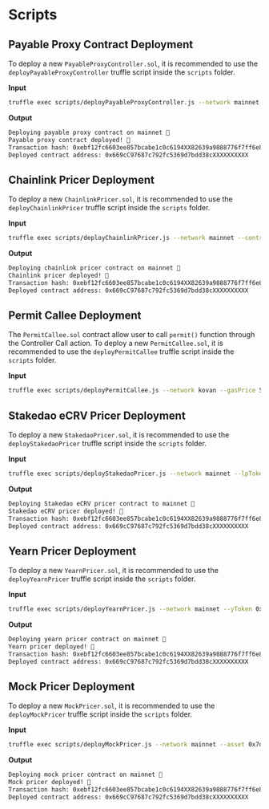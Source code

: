 # Scripts

## Payable Proxy Contract Deployment

To deploy a new `PayableProxyController.sol`, it is recommended to use the `deployPayableProxyController` truffle script inside the `scripts` folder.

**Input**

```sh
truffle exec scripts/deployPayableProxyController.js --network mainnet --controller 0x7d78c401c69c56cb21f4bf80c53afd92be0BBBBB --pool 0xc02aaa39b223fe8d0a0e5c4f27ead9083c7AAaaa --weth 0x5f4eC3Df9cbd43714FE2740f5E3616155cAGAGAG --gasPrice 50000000000
```

**Output**

```sh
Deploying payable proxy contract on mainnet 🍕
Payable proxy contract deployed! 🎉
Transaction hash: 0xebf12fc6603ee857bcabe1c0c6194XX82639a9888776f7ff6e83a409XXXXXXXX
Deployed contract address: 0x669cC97687c792fc5369d7bdd38cXXXXXXXXXX
```

## Chainlink Pricer Deployment

To deploy a new `ChainlinkPricer.sol`, it is recommended to use the `deployChainlinkPricer` truffle script inside the `scripts` folder.

**Input**

```sh
truffle exec scripts/deployChainlinkPricer.js --network mainnet --controller 0x7d78c401c69c56cb21f4bf80c53afd92be0BBBBB --pool 0xc02aaa39b223fe8d0a0e5c4f27ead9083c7AAaaa --weth 0x5f4eC3Df9cbd43714FE2740f5E3616155cAGAGAG --oracle 0xef196aA0e3Cb8EA6d5720557C3B611Eff6OOOOOO --gasPrice 50000000000
```

**Output**

```sh
Deploying chainlink pricer contract on mainnet 🍕
Chainlink pricer deployed! 🎉
Transaction hash: 0xebf12fc6603ee857bcabe1c0c6194XX82639a9888776f7ff6e83a409XXXXXXXX
Deployed contract address: 0x669cC97687c792fc5369d7bdd38cXXXXXXXXXX
```

## Permit Callee Deployment

The `PermitCallee.sol` contract allow user to call `permit()` function through the Controller Call action.
To deploy a new `PermitCallee.sol`, it is recommended to use the `deployPermitCallee` truffle script inside the `scripts` folder.

**Input**

```sh
truffle exec scripts/deployPermitCallee.js --network kovan --gasPrice 50000000000
```

## Stakedao eCRV Pricer Deployment

To deploy a new `StakedaoPricer.sol`, it is recommended to use the `deployStakedaoPricer` truffle script inside the `scripts` folder.

**Input**

```sh
truffle exec scripts/deployStakedaoPricer.js --network mainnet --lpToken 0x7d78c401c69c56cb21f4bf80c53afd92be0BBBBB --underlying 0xc02aaa39b223fe8d0a0e5c4f27ead9083c7AAaaa --oracle 0xef196aA0e3Cb8EA6d5720557C3B611Eff6OOOOOO --curve 0x1d78z401c69c56cb21f4bf80c53afd92be0CCCCC --gasPrice 50000000000
```

**Output**

```sh
Deploying Stakedao eCRV pricer contract to mainnet 🍕
Stakedao eCRV pricer deployed! 🎉
Transaction hash: 0xebf12fc6603ee857bcabe1c0c6194XX82639a9888776f7ff6e83a409XXXXXXXX
Deployed contract address: 0x669cC97687c792fc5369d7bdd38cXXXXXXXXXX
```

## Yearn Pricer Deployment

To deploy a new `YearnPricer.sol`, it is recommended to use the `deployYearnPricer` truffle script inside the `scripts` folder.

**Input**

```sh
truffle exec scripts/deployYearnPricer.js --network mainnet --yToken 0x7d78c401c69c56cb21f4bf80c53afd92be0BBBBB --underlying 0xc02aaa39b223fe8d0a0e5c4f27ead9083c7AAaaa --oracle 0xef196aA0e3Cb8EA6d5720557C3B611Eff6OOOOOO --gasPrice 50000000000
```

**Output**

```sh
Deploying yearn pricer contract on mainnet 🍕
Yearn pricer deployed! 🎉
Transaction hash: 0xebf12fc6603ee857bcabe1c0c6194XX82639a9888776f7ff6e83a409XXXXXXXX
Deployed contract address: 0x669cC97687c792fc5369d7bdd38cXXXXXXXXXX
```

## Mock Pricer Deployment

To deploy a new `MockPricer.sol`, it is recommended to use the `deployMockPricer` truffle script inside the `scripts` folder.

**Input**

```sh
truffle exec scripts/deployMockPricer.js --network mainnet --asset 0x7d78c401c69c56cb21f4bf80c53afd92be0BBBBB --oracle 0xc02aaa39b223fe8d0a0e5c4f27ead9083c7AAaaa --gasPrice 50000000000
```

**Output**

```sh
Deploying mock pricer contract on mainnet 🍕
Mock pricer deployed! 🎉
Transaction hash: 0xebf12fc6603ee857bcabe1c0c6194XX82639a9888776f7ff6e83a409XXXXXXXX
Deployed contract address: 0x669cC97687c792fc5369d7bdd38cXXXXXXXXXX
```
